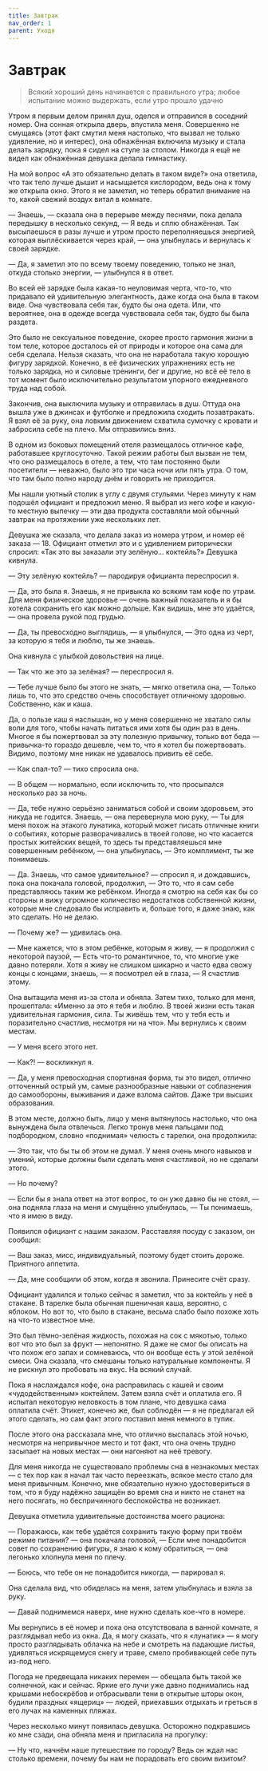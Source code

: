 ```yaml
---
title: Завтрак
nav_order: 1
parent: Уходя
---
```


# Завтрак

> Всякий хороший день начинается с правильного утра; любое испытание
> можно выдержать, если утро прошло удачно


Утром я первым делом принял душ, оделся и отправился в соседний номер.
Она сонная открыла дверь, впустила меня.  Совершенно не смущаясь (этот
факт смутил меня настолько, что вызвал не только удивление, но и
интерес), она обнажённая включила музыку и стала делать зарядку, пока
я сидел на стуле за столом.  Никогда я ещё не видел как обнажённая
девушка делала гимнастику.

На мой вопрос «А это обязательно делать в таком виде?» она ответила,
что так тело лучше дышит и насыщается кислородом, ведь она к тому же
открыла окно.  Этого я не заметил, но теперь обратил внимание на то,
какой свежий воздух витал в комнате.

— Знаешь, — сказала она в перерыве между песнями, пока делала
передышку в несколько секунд, — Я ведь и сплю обнажённая.  Так
высыпаешься в разы лучше и утром просто переполняешься энергией,
которая выплёскивается через край, — она улыбнулась и вернулась к
своей зарядке.

— Да, я заметил это по всему твоему поведению, только не знал, откуда
столько энергии, — улыбнулся я в ответ.

Во всей её зарядке была какая-то неуловимая черта, что-то, что
придавало ей удивительную элегантность, даже когда она была в таком
виде.  Она чувствовала себя так, будто бы она одета.  Или, что
вероятнее, она в одежде всегда чувствовала себя так, будто бы была
раздета.

Это было не сексуальное поведение, скорее просто гармония жизни в том
теле, которое досталось ей от природы и которое она сама для себя
сделала.  Нельзя сказать, что она не наработала такую хорошую фигуру
зарядкой.  Конечно, в её физических упражнениях есть не только
зарядка, но и силовые тренинги, бег и другие, но всё её тело в тот
момент было исключительно результатом упорного ежедневного труда над
собой.

Закончив, она выключила музыку и отправилась в душ.  Оттуда она вышла
уже в джинсах и футболке и предложила сходить позавтракать.  Я взял её
за руку, она ловким движением схватила сумочку с кровати и забросила
себе на плечо.  Мы отправились вниз.

В одном из боковых помещений отеля размещалось отличное кафе,
работавшее круглосуточно.  Такой режим работы был вызван не тем, что
оно размещалось в отеле, а тем, что там постоянно были посетители —
неважно, было это три часа ночи или пять утра.  О том, что там было
полно народу днём и говорить не приходится.

Мы нашли уютный столик в углу с двумя стульями.  Через минуту к нам
подошёл официант и предложил меню.  Я выбрал из него кофе и какую-то
местную выпечку — эти два продукта составляли мой обычный завтрак на
протяжении уже нескольких лет.

Девушка же сказала, что делала заказ из номера утром, и номер её
заказа — 18.  Официант отметил это и с удивлением риторически спросил:
«Так это вы заказали эту зелёную... коктейль?»  Девушка кивнула.

— Эту зелёную коктейль? — пародируя официанта переспросил я.

— Да, это была я.  Знаешь, я не привыкла ко всяким там кофе по утрам.
Для меня физическое здоровье — очень важный показатель и я бы хотела
сохранить его как можно дольше.  Как видишь, мне это удаётся, — она
провела рукой под грудью.

— Да, ты превосходно выглядишь, — я улыбнулся, — Это одна из черт, за
которую я тебя и люблю, ты же знаешь.

Она кивнула с улыбкой довольствия на лице.

— Так что же это за зелёная? — переспросил я.

— Тебе лучше было бы этого не знать, — мягко ответила она, — Только
лишь то, что это средство очень способствует отличному здоровью.
Собственно, как и каша.

Да, о пользе каш я наслышан, но у меня совершенно не хватало силы воли
для того, чтобы начать питаться ими хотя бы один раз в день.  Многое я
бы пожертвовал за эту полезную привычку, только вот беда — привычка-то
гораздо дешевле, чем то, что я хотел бы пожертвовать.  Видимо, поэтому
мне никак не удавалось привить её себе.

— Как спал-то? — тихо спросила она.

— В общем — нормально, если исключить то, что просыпался несколько раз
за ночь.

— Да, тебе нужно серьёзно заниматься собой и своим здоровьем, это
никуда не годится.  Знаешь, — она перевернула мою руку, — Ты для меня
похож на этакого лунатика, который может писать отличные книги о
событиях, которые разворачивались в твоей голове, но что касается
простых житейских вещей, то здесь ты представляешься мне совершенным
ребёнком, — она улыбнулась, — Это комплимент, ты же понимаешь.

— Да.  Знаешь, что самое удивительное? — спросил я, и дождавшись, пока
она покачала головой, продолжил, — Это то, что я сам себе
представляюсь таким же ребёнком.  Иногда я смотрю на себя как бы со
стороны и вижу огромное количество недостатков собственной жизни,
которые мне следовало бы исправить и, больше того, я даже знаю, как
это сделать. Но не делаю.

— Почему же? — удивилась она.

— Мне кажется, что в этом ребёнке, которым я живу, — я продолжил с
некоторой паузой, — Есть что-то романтичное, то, что многие уже давно
потеряли.  Хотя я живу не слишком шикарно и часто едва свожу концы с
концами, знаешь, — я посмотрел ей в глаза, — Я счастлив этому.

Она вытащила меня из-за стола и обняла.  Затем тихо, только для меня,
прошептала: «Именно за это я тебя и люблю.  В твоей жизни есть такая
удивительная гармония, сила.  Ты живёшь тем, что у тебя есть и
поразительно счастлив, несмотря ни на что».  Мы вернулись к своим
местам.

— У меня всего этого нет.

— Как?! — воскликнул я.

— Да, у меня превосходная спортивная форма, ты это видел, отлично
отточенный острый ум, самые разнообразные навыки от соблазнения до
самообороны, выживания и даже взлома сайтов.  Даже три высших
образования.

В этом месте, должно быть, лицо у меня вытянулось настолько, что она
вынуждена была отвлечься.  Легко тронув меня пальцами под подбородком,
словно «поднимая» челюсть с тарелки, она продолжила:

— Это так, что бы ты об этом не думал.  У меня очень много навыков и
умений, которые должны были сделать меня счастливой, но не сделали
этого.

— Но почему?

— Если бы я знала ответ на этот вопрос, то он уже давно бы не стоял, —
она подняла глаза на меня и смущённо улыбнулась, — Ты понимаешь, что я
имею в виду.

Появился официант с нашим заказом.  Расставляя посуду с заказом, он
сообщил:

— Ваш заказ, мисс, индивидуальный, поэтому будет стоить дороже.
Приятного аппетита.

— Да, мне сообщили об этом, когда я звонила.  Принесите счёт сразу.

Официант удалился и только сейчас я заметил, что за коктейль у неё в
стакане.  В тарелке была обычная пшеничная каша, вероятно, с яблоком.
Но вот то, что было в стакане, весьма слабо было похоже хоть на что-то
известное мне.

Это был тёмно-зелёная жидкость, похожая на сок с мякотью, только вот
что это был за фрукт — непонятно.  Я даже не смог бы описать на что
похож его запах и сомневаюсь, что он вообще есть у этой зелёной смеси.
Она сказала, что смешаны только натуральные компоненты.  Я не рискнул
это пробовать на вкус.  На всякий случай.

Пока я наслаждался кофе, она расправилась с кашей и своим
«чудодейственным» коктейлем.  Затем взяла счёт и оплатила его.  Я
испытал некоторую неловкость в том плане, что девушка сама оплатила
счёт.  Этикет, конечно же, был соблюдён — я не предлагал ей этого
сделать, но сам факт этого поставил меня немного в тупик.

После этого она рассказала мне, что отлично выспалась этой ночью,
несмотря на непривычное место и тот факт, что она очень трудно
засыпает на новых местах — они нагоняют на неё тревогу.

Для меня никогда не существовало проблемы сна в незнакомых местах — с
тех пор как я начал так часто переезжать, всякое место стало для меня
привычным.  Конечно, мне обязательно нужно удостовериться в том, что я
буду надёжно защищён во время сна и никто не станет на него посягать,
но беспричинного беспокойства не возникает.

Девушка отметила удивительные достоинства моего рациона:

— Поражаюсь, как тебе удаётся сохранить такую форму при твоём режиме
питания? — она покачала головой, — Если мне понадобится совет по
сохранению фигуры, я знаю к кому обратиться, — она легонько хлопнула
меня по плечу.

— Боюсь, что тебе он не понадобится никогда, — парировал я.

Она сделала вид, что обиделась на меня, затем улыбнулась и взяла за
руку.

— Давай поднимемся наверх, мне нужно сделать кое-что в номере.

Мы вернулись в её номер и пока она отсутствовала в ванной комнате, я
разглядывал небо из окна.  Да, я могу сказать, что я «лунатик» — я
могу просто разглядывать облачка на небе и смотреть на падающие
листья, удивляться искрящемуся снегу и траве, смело пробивающей себе
путь из-под него.

Погода не предвещала никаких перемен — обещала быть такой же
солнечной, как и сейчас.  Яркие его лучи уже давно поднимались над
крышами небоскрёбов и отбрасывали тени в открытые шторы окон, будили
праздных «ящериц» — людей, приехавших отдыхать и греться в его лучах
на каменных пляжах.

Через несколько минут появилась девушка.  Осторожно подкравшись ко мне
сзади, она обняла меня и пригласила на прогулку:

— Ну что, начнём наше путешествие по городу?  Ведь он ждал нас столько
времени, почему бы нам не порадовать его своим визитом?

